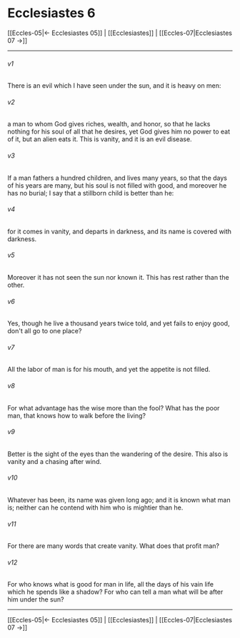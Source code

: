 # Ecclesiastes 6

[[Eccles-05|← Ecclesiastes 05]] | [[Ecclesiastes]] | [[Eccles-07|Ecclesiastes 07 →]]
***



###### v1 
There is an evil which I have seen under the sun, and it is heavy on men: 

###### v2 
a man to whom God gives riches, wealth, and honor, so that he lacks nothing for his soul of all that he desires, yet God gives him no power to eat of it, but an alien eats it. This is vanity, and it is an evil disease. 

###### v3 
If a man fathers a hundred children, and lives many years, so that the days of his years are many, but his soul is not filled with good, and moreover he has no burial; I say that a stillborn child is better than he: 

###### v4 
for it comes in vanity, and departs in darkness, and its name is covered with darkness. 

###### v5 
Moreover it has not seen the sun nor known it. This has rest rather than the other. 

###### v6 
Yes, though he live a thousand years twice told, and yet fails to enjoy good, don't all go to one place? 

###### v7 
All the labor of man is for his mouth, and yet the appetite is not filled. 

###### v8 
For what advantage has the wise more than the fool? What has the poor man, that knows how to walk before the living? 

###### v9 
Better is the sight of the eyes than the wandering of the desire. This also is vanity and a chasing after wind. 

###### v10 
Whatever has been, its name was given long ago; and it is known what man is; neither can he contend with him who is mightier than he. 

###### v11 
For there are many words that create vanity. What does that profit man? 

###### v12 
For who knows what is good for man in life, all the days of his vain life which he spends like a shadow? For who can tell a man what will be after him under the sun?

***
[[Eccles-05|← Ecclesiastes 05]] | [[Ecclesiastes]] | [[Eccles-07|Ecclesiastes 07 →]]
